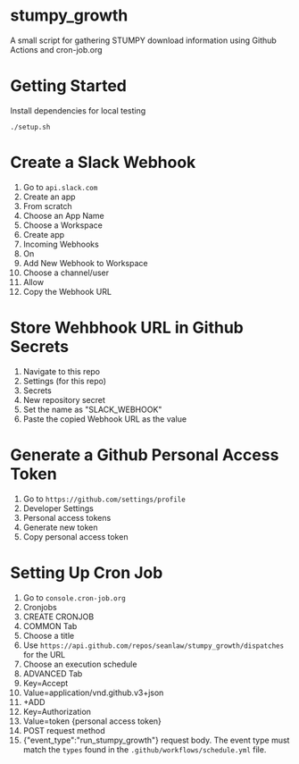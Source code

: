 # stumpy_growth

A small script for gathering STUMPY download information using Github Actions and cron-job.org

# Getting Started

Install dependencies for local testing

```
./setup.sh
```

# Create a Slack Webhook

1. Go to `api.slack.com`
2. Create an app
3. From scratch
4. Choose an App Name
5. Choose a Workspace
6. Create app
7. Incoming Webhooks
8. On
9. Add New Webhook to Workspace
10. Choose a channel/user
11. Allow
12. Copy the Webhook URL

# Store Wehbhook URL in Github Secrets

1. Navigate to this repo
2. Settings (for this repo)
3. Secrets
4. New repository secret
5. Set the name as "SLACK_WEBHOOK"
6. Paste the copied Webhook URL as the value

# Generate a Github Personal Access Token

1. Go to `https://github.com/settings/profile`
2. Developer Settings
3. Personal access tokens
4. Generate new token
4. Copy personal access token

# Setting Up Cron Job

1. Go to `console.cron-job.org`
2. Cronjobs
3. CREATE CRONJOB
4. COMMON Tab
5. Choose a title
6. Use `https://api.github.com/repos/seanlaw/stumpy_growth/dispatches` for the URL
7. Choose an execution schedule
8. ADVANCED Tab
9. Key=Accept
10. Value=application/vnd.github.v3+json
11. +ADD
12. Key=Authorization
13. Value=token {personal access token}
14. POST request method
15. {"event_type":"run_stumpy_growth"} request body. The event type must match the `types` found in the `.github/workflows/schedule.yml` file.
